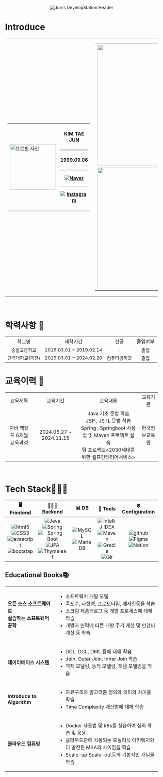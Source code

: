 <p align="center">
  <img src="https://capsule-render.vercel.app/api?type=Transparent&text=Jun%27s%20DevelopStation%20%F0%9F%92%BB&fontAlign=&fontSize=40&animation=twinkling&desc=Welcome%20to%20My%20Repository!%20Backend%20Developer%20Mr.Jun&&descAlignY=70&theme=dark&height=150" alt="Jun's DevelopStation Header">
</p>

<h1>Introduce</h1>
<table alingn="center">
  <tr>
    <td width="50">
      <table alingn="center">
        <tr>
          <td style="width:100%;">
            <img src="https://github.com/user-attachments/assets/54c60239-ba98-4aa6-83e0-73d396c620c9" width="150" alt="프로필 사진">
          </td>
          <td align="center" style="width:100%;">
            <h4>KIM TAE JUN<h4><hr>
            <h4>1999.09.06<h4><hr>
            <a href="mailto:somang567@naver.com" target="_blank"><img src="https://img.shields.io/badge/somang567@naver.com-03C75A?style=for-the-badge&logo=naver&logoColor=white" alt="Naver"></a><hr>
            <a href="https://www.instagram.com/xroawlns__/" target="_blank"><img src="https://img.shields.io/badge/xroawlns-E4405F?style=for-the-badge&logo=instagram&logoColor=white" alt="instagram"></a>
          </td>
        </tr>
      </table>
    </td>
    <td>
      <table>
        <tr>
          <td>
            <img src="https://github-readme-stats.vercel.app/api?username=somang567&theme=swift&show_icons=true" style="width:400px;">
          </td>
        </tr>
        <tr>
          <td>
            <img src="https://github-readme-stats.vercel.app/api/top-langs/?username=somang567&layout=compact" style="width:400px;">
          </td>
        </tr>
      </table>
    </td>
  </tr>
</table>

  
<br> <h1>학력사항 🏫</h1>
<table align="center">
  <tr align="center">
    <td>학교명</td>
    <td>재학기간</td>
    <td>전공</td>
    <td>졸업여부</td>
  </tr>
  <tr align="center" style="font-size:15px;">
    <td>숭실고등학교</td> 
    <td>2016.03.01 ~ 2019.02.14</td> 
    <td>-</td>
    <td>졸업</td>
  </tr>
  <tr align="center" style="font-size:15px;">
    <td>단국대학교(죽전)</td>
    <td>2019.03.01 ~ 2024.02.20</td>
    <td>컴퓨터공학과</td>
    <td>졸업</td>
  </tr>
</table>

<div style="clear: both;"></div>

<h1>교육이력 📑</h1>
<table align="center">
  <tr align="center">
    <td>교육제목</td>
    <td>교육기간</td>
    <td>교육내용</td>
    <td>교육기관</td>
  </tr>
  <tr>
    <td align="center">
      자바 백엔드 6개월 교육과정
    </td>
    <td align="center">
      2024.05.27 ~ 2024.11.15
    </td>
    <td align="center">
        Java 기초 문법 학습 <br>
        JSP , JSTL 문법 학습 <br>
        Spring , Springboot 사용법 및 Maven 프로젝트 실습 <br>
        팀 프로젝트<2030세대를 위한 셀프인테리어서비스>
    </td>
    <td align="center">
      한국정보교육원
    </td>
  </tr>
</table>

<br>

<h1>Tech Stack🧑🏻‍💻</h1>

<table align="center">
  <thead>
    <tr> 
      <th align="center">🖥️ Frontend</th>
      <th align="center">🧑🏻‍💻 Backend</th>
      <th align="center">📊 DB</th>
      <th align="center">🧰 Tools</th>
      <th align="center">⚙️ Configuration</th> 
    </tr>
  </thead>
  
  <tbody>
    <tr align="center"> 
      <td>
        <img src="https://img.shields.io/badge/HTML5-E34F26?style=for-the-badge&logo=html5&logoColor=white" alt="html5">
        <img src="https://img.shields.io/badge/CSS3-1572B6?style=for-the-badge&logo=css3&logoColor=white" alt="CSS3">
        <img src="https://img.shields.io/badge/Javascript-F7DF1E?style=for-the-badge&logo=javascript&logoColor=white" alt="javascript">
        <img src="https://img.shields.io/badge/Bootstrap-7952B3?style=for-the-badge&logo=bootstrap&logoColor=white" alt="bootstap">
      </td>
      <td>
        <img src="https://img.shields.io/badge/Java-007396?style=for-the-badge&logo=java&logoColor=white" alt="Java">
        <img src="https://img.shields.io/badge/Spring-6DB33F?style=for-the-badge&logo=spring&logoColor=white" alt="Spring">
        <img src="https://img.shields.io/badge/SpringBoot-13C100?style=for-the-badge&logo=spring%20boot&logoColor=white" alt="Spring Boot">
        <img src="https://img.shields.io/badge/JPA-6DB33F?style=for-the-badge&logo=hibernate&logoColor=white" alt="JPA">
        <img src="https://img.shields.io/badge/Thymeleaf-005F0F?style=for-the-badge&logo=thymeleaf&logoColor=white" alt="Thymeleaf">
      </td>
      <td>
        <img src="https://img.shields.io/badge/MySQL-4479A1?style=for-the-badge&logo=mysql&logoColor=white" alt="MySQL">
        <img src="https://img.shields.io/badge/MariaDB-003545?style=for-the-badge&logo=mariadb&logoColor=white" alt="MariaDB">
      </td>
      <td>
        <img src="https://img.shields.io/badge/IntelliJ_IDEA-000000?style=for-the-badge&logo=intellij-idea&logoColor=white" alt="IntelliJ IDEA">
        <img src="https://img.shields.io/badge/Maven-C71A36?style=for-the-badge&logo=apache-maven&logoColor=white" alt="Maven">
        <img src="https://img.shields.io/badge/Gradle-02303A?style=for-the-badge&logo=gradle&logoColor=white" alt="Gradle">
        <img src="https://img.shields.io/badge/Git-F05032?style=for-the-badge&logo=git&logoColor=white" alt="Git">
      </td>
      <td>
        <img src="https://img.shields.io/badge/github-181717?style=for-the-badge&logo=github&logoColor=white" alt="github">
        <img src="https://img.shields.io/badge/Figma-F24E1E?style=for-the-badge&logo=figma&logoColor=white" alt="Figma">
        <img src="https://img.shields.io/badge/Notion-000000?style=for-the-badge&logo=notion&logoColor=black" alt="Notion">
      </td>
    </tr>
  </tbody>
</table>

<h2>Educational Books📚</h2>
<table>
  <tr>
    <td>
      <b>오픈 소스 소프트웨어로<br>실습하는 소프트웨어 공학</b>
    </td>
    <td>
      <ul>
        <li>소프트웨어 개발 모델</li>
        <li>폭포수, 나선형, 프로토타입, 애자일등을 학습</li>
        <li>스크럼 제품백로그 등 개발 프로세스에 대해 학습</li>
        <li>개발자 인력에 따른 개발 주기 계산 및 인건비 계산 등 학습</li>
      </ul>
    </td>
  </tr>
  <tr>
    <td>
      <b>데이터베이스 시스템</b>
    </td>
    <td>
      <ul>
        <li>DDL, DCL, DML 등에 대해 학습</li>
        <li>Join, Outer Join, Inner Join 학습</li>
        <li>객체 모델링, 동적 모델링, 개념 모델링을 학습</li>
      </ul>
    </td>
  </tr>
  <tr>
    <td>
      <b>Introduce to Algorithm</b>
    </td>
    <td>
      <ul>
        <li>자료구조와 알고리즘 정의와 의미의 차이를 학습</li>
        <li>Time Complexity 계산법에 대해 학습</li>
      </ul>
    </td>
  </tr>
  <tr>
    <td>
      <b>클라우드 컴퓨팅</b>
    </td>
    <td>
      <ul>
        <li>Docker 사용법 및 k8s를 실습하여 심화 학습 및 응용</li>
        <li>클라우드단에 사용되는 모놀리식 아키텍처와<br>더 발전된 MSA의 차이점을 학습</li>
        <li>Scale-up Scale-out등의 기본적인 개념을 학습</li>
      </ul>
    </td>
  </tr>
</table>
